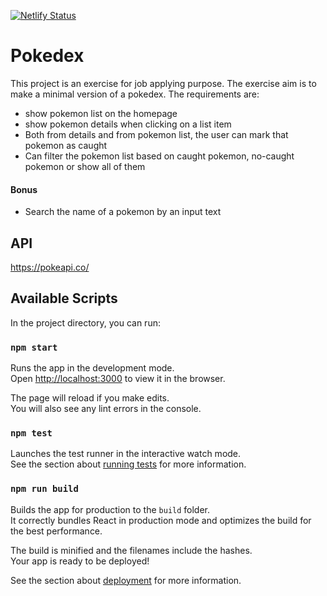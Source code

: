 [![Netlify Status](https://api.netlify.com/api/v1/badges/de2e7172-1843-4a07-8237-497b4c5be564/deploy-status)](https://app.netlify.com/sites/pokedex-translated/deploys)

# Pokedex

This project is an exercise for job applying purpose. The exercise aim is to make a minimal version of a pokedex. The requirements are:

- show pokemon list on the homepage
- show pokemon details when clicking on a list item
- Both from details and from pokemon list, the user can mark that pokemon as caught
- Can filter the pokemon list based on caught pokemon, no-caught pokemon or show all of them

#### Bonus

- Search the name of a pokemon by an input text


## API

https://pokeapi.co/ 

## Available Scripts

In the project directory, you can run:

### `npm start`

Runs the app in the development mode.\
Open [http://localhost:3000](http://localhost:3000) to view it in the browser.

The page will reload if you make edits.\
You will also see any lint errors in the console.

### `npm test`

Launches the test runner in the interactive watch mode.\
See the section about [running tests](https://facebook.github.io/create-react-app/docs/running-tests) for more information.

### `npm run build`

Builds the app for production to the `build` folder.\
It correctly bundles React in production mode and optimizes the build for the best performance.

The build is minified and the filenames include the hashes.\
Your app is ready to be deployed!

See the section about [deployment](https://facebook.github.io/create-react-app/docs/deployment) for more information.